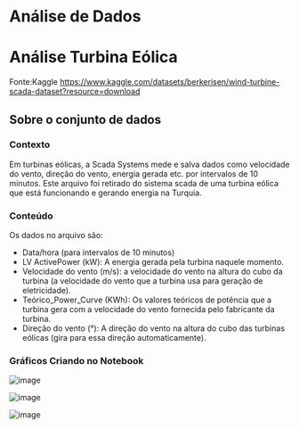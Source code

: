 # Análise de Dados

# Análise Turbina Eólica
Fonte:Kaggle https://www.kaggle.com/datasets/berkerisen/wind-turbine-scada-dataset?resource=download

## Sobre o conjunto de dados
### Contexto
Em turbinas eólicas, a Scada Systems mede e salva dados como velocidade do vento, direção do vento, energia gerada etc. por intervalos de 10 minutos. Este arquivo foi retirado do sistema scada de uma turbina eólica que está funcionando e gerando energia na Turquia.

### Conteúdo
Os dados no arquivo são:

* Data/hora (para intervalos de 10 minutos)
* LV ActivePower (kW): A energia gerada pela turbina naquele momento.
* Velocidade do vento (m/s): a velocidade do vento na altura do cubo da turbina (a velocidade do vento que a turbina usa para geração de eletricidade).
* Teórico_Power_Curve (KWh): Os valores teóricos de potência que a turbina gera com a velocidade do vento fornecida pelo fabricante da turbina.
* Direção do vento (°): A direção do vento na altura do cubo das turbinas eólicas (gira para essa direção automaticamente).

 ### Gráficos Criando no Notebook
![image](https://github.com/tocattabrito/analiseDados/assets/63930392/e7382175-6455-4685-bf56-442bf5f4bcae)

![image](https://github.com/tocattabrito/analiseDados/assets/63930392/3afb4f3f-ba68-42a1-b6e2-001ff27d7349)

![image](https://github.com/tocattabrito/analiseDados/assets/63930392/506b5ff4-502f-4b78-b832-a7399e7dfafc)



